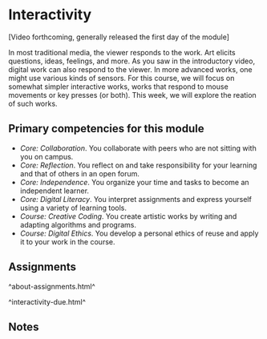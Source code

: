 Interactivity
=============

[Video forthcoming, generally released the first day of the module]

In most traditional media, the viewer responds to the work.  Art elicits
questions, ideas, feelings, and more.  As you saw in the introductory video,
digital work can also respond to the viewer.  In more advanced works, one might
use various kinds of sensors.  For this course, we will focus on somewhat
simpler interactive works, works that respond to mouse movements or key
presses (or both).  This week, we will explore the reation of such works.

Primary competencies for this module
------------------------------------

* *Core: Collaboration*.  You collaborate with peers who are not sitting
  with you on campus.
* *Core: Reflection*.  You reflect on and take responsibility for your
  learning and that of others in an open forum.
* *Core: Independence*.  You organize your time and tasks to become
  an independent learner.
* *Core: Digital Literacy*.  You interpret assignments and express
  yourself using a variety of learning tools.
* *Course: Creative Coding*.  You create artistic works by writing and
  adapting algorithms and programs.
* *Course: Digital Ethics*.  You develop a personal ethics of reuse and 
  apply it to your work in the course.

Assignments
-----------

^about-assignments.html^

^interactivity-due.html^

Notes
-----
